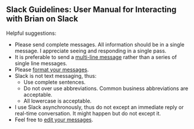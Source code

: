 Slack Guidelines: User Manual for Interacting with Brian on Slack
-------

Helpful suggestions:

- Please send complete messages. All information should be in a single message. I appreciate seeing and responding in a single pass.
- It is preferable to send a [multi-line message](https://www.wikihow.com/Enter-Multiple-Lines-on-Slack-on-PC-or-Mac) rather than a series of single line messages.
- Please [format your messages](https://slack.com/help/articles/202288908-Format-your-messages).
- Slack is not text messaging, thus:
    + Use complete sentences.
    + Do not over use abbreviations. Common business abbreviations are acceptable.
    + All lowercase is acceptable.
- I use Slack asynchronously, thus do not except an immediate reply or real-time conversation. It might happen but do not except it. 
- Feel free to [edit your messages](https://slack.com/help/articles/202395258-Edit-or-delete-messages).
